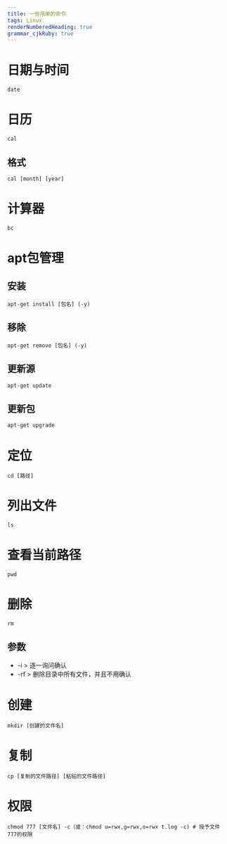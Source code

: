 ```yaml
---
title: 一些简单的命令
tags: Linux
renderNumberedHeading: true
grammar_cjkRuby: true
---
```


# 日期与时间
<pre><code class="language-css">date</code></pre>


# 日历
<pre><code class="language-css">cal</code></pre>

## 格式
<pre><code class="language-css">cal [month] [year]</code></pre>


# 计算器
<pre><code class="language-css">bc</code></pre>


# apt包管理

## 安装
<pre><code class="language-css">apt-get install [包名] (-y)</code></pre>

## 移除
<pre><code class="language-css">apt-get remove [包名] (-y)</code></pre>

## 更新源
<pre><code class="language-css">apt-get update</code></pre>

## 更新包
<pre><code class="language-css">apt-get upgrade</code></pre>


# 定位
<pre><code class="language-css">cd [路径]</code></pre>


# 列出文件
<pre><code class="language-css">ls</code></pre>


# 查看当前路径
<pre><code class="language-css">pwd</code></pre>


# 删除
<pre><code class="language-css">rm</code></pre>

## 参数
- -i > 逐一询问确认
- -rf > 删除目录中所有文件，并且不用确认


# 创建
<pre><code class="language-css">mkdir [创建的文件名]</code></pre>


# 复制
<pre><code class="language-css">cp [复制的文件路径] [粘贴的文件路径]</code></pre>


# 权限
<pre><code class="language-css">chmod 777 [文件名] -c（或：chmod u=rwx,g=rwx,o=rwx t.log -c) # 授予文件777的权限</code></pre>